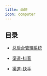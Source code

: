 ```yaml
---
title: 尚博
icon: computer
---
```


## 目录

- [总后台管理系统](总后台管理系统.md)

- [渠道-抖音](渠道-抖音.md)

- [渠道-快手](渠道-快手.md)
